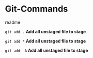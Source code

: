 # Git-Commands
readme

`git add .` **Add all unstaged file to stage**  

`git add *` **Add all unstaged file to stage**  

`git add -A` **Add all unstaged file to stage**  

